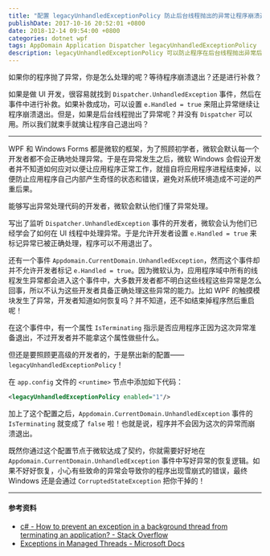 ```yaml
---
title: "配置 legacyUnhandledExceptionPolicy 防止后台线程抛出的异常让程序崩溃退出"
publishDate: 2017-10-16 20:52:01 +0800
date: 2018-12-14 09:54:00 +0800
categories: dotnet wpf
tags: AppDomain Application Dispatcher legacyUnhandledExceptionPolicy
description: legacyUnhandledExceptionPolicy 可以防止程序在后台线程抛出异常后崩溃退出。
---
```


如果你的程序抛了异常，你是怎么处理的呢？等待程序崩溃退出？还是进行补救？

如果是做 UI 开发，很容易就找到 `Dispatcher.UnhandledException` 事件，然后在事件中进行补救。如果补救成功，可以设置 `e.Handled = true` 来阻止异常继续让程序崩溃退出。但是，如果是后台线程抛出了异常呢？并没有 `Dispatcher` 可以用。所以我们就束手就擒让程序自己退出吗？

---

WPF 和 Windows Forms 都是微软的框架，为了照顾初学者，微软会默认每一个开发者都不会正确地处理异常。于是在异常发生之后，微软 Windows 会假设开发者并不知道如何应对以便让应用程序正常工作，就擅自将应用程序进程结束掉，以便防止应用程序自己内部产生奇怪的状态和错误，避免对系统环境造成不可逆的严重后果。

能够写出异常处理代码的开发者，微软会默认他们懂了异常处理。

写出了监听 `Dispatcher.UnhandledException` 事件的开发者，微软会认为他们已经学会了如何在 UI 线程中处理异常。于是允许开发者设置 `e.Handled = true` 来标记异常已被正确处理，程序可以不用退出了。

还有一个事件 `Appdomain.CurrentDomain.UnhandledException`，然而这个事件却并不允许开发者标记 `e.Handled = true`。因为微软认为，应用程序域中所有的线程发生异常都会进入这个事件中，大多数开发者都不明白这些线程这些异常是怎么回事，所以不认为这些开发者具备正确处理这些异常的能力。比如 WPF 的触摸模块发生了异常，开发者知道如何恢复吗？并不知道，还不如结束掉程序然后重启呢！

在这个事件中，有一个属性 `IsTerminating` 指示是否应用程序正因为这次异常准备退出，不过开发者并不能拿这个属性做些什么。

但还是要照顾更高级的开发者的，于是祭出新的配置——`legacyUnhandledExceptionPolicy`！

在 `app.config` 文件的 `<runtime>` 节点中添加如下代码：

```xml
<legacyUnhandledExceptionPolicy enabled="1"/>  
```

加上了这个配置之后，`Appdomain.CurrentDomain.UnhandledException` 事件的 `IsTerminating` 就变成了 `false` 啦！也就是说，程序并不会因为这次的异常而崩溃退出。

既然你通过这个配置节点于微软达成了契约，你就需要好好地在 `Appdomain.CurrentDomain.UnhandledException` 事件中写好异常的恢复逻辑。如果不好好恢复，小心有些致命的异常会导致你的程序出现雪崩式的错误，最终 Windows 还是会通过 `CorruptedStateException` 把你干掉的！

---

#### 参考资料
- [c# - How to prevent an exception in a background thread from terminating an application? - Stack Overflow](https://stackoverflow.com/questions/186854/how-to-prevent-an-exception-in-a-background-thread-from-terminating-an-applicati)
- [Exceptions in Managed Threads - Microsoft Docs](https://docs.microsoft.com/en-us/dotnet/standard/threading/exceptions-in-managed-threads?wt.mc_id=MVP)
